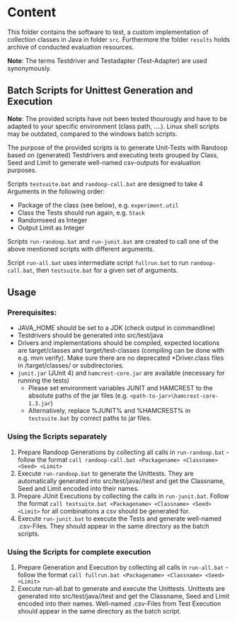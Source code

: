 # Content
This folder contains the software to test, a custom implementation of collection classes in Java in folder `src`.
Furthermore the folder `results` holds archive of conducted evaluation resources.

**Note**: The terms Testdriver and Testadapter (Test-Adapter) are used synonymously.

## Batch Scripts for Unittest Generation and Execution
**Note**: 
The provided scripts have not been tested thourougly and have to be adapted to your specific environment (class path, ....). Linux shell scripts may be outdated, compared to the windows batch scripts. 

The purpose of the provided scripts is to generate Unit-Tests with Randoop based on (generated) Testdrivers and executing tests grouped by Class, Seed and Limit to generate well-named csv-outputs for evaluation purposes.

Scripts `testsuite.bat` and `randoop-call.bat` are designed to take 4 Arguments in the following order:
* Package of the class (see below), e.g. `experiment.util`
* Class the Tests should run again, e.g. `Stack`
* Randomseed as Integer
* Output Limit as Integer

Scripts `run-randoop.bat` and `run-junit.bat` are created to call one of the above mentioned scripts with different arguments.

Script `run-all.bat` uses intermediate script `fullrun.bat` to run `randoop-call.bat`, then `testsuite.bat` for a given set of arguments.



## Usage
### Prerequisites:
* JAVA_HOME should be set to a JDK (check output in commandline)
* Testdrivers should be generated into src/test/java
* Drivers and implementations should be compiled, expected locations are target/classes and target/test-classes (compiling can be done with e.g. mvn verify). Make sure there are no deprecated *Driver.class files in /target/classes/ or subdirectories.
* `junit.jar` (JUnit 4) and `hamcrest-core.jar` are available (necessary for running the tests)
  - Please set environment variables JUNIT and HAMCREST  to the absolute paths of the jar files (e.g. `<path-to-jar>\hamcrest-core-1.3.jar`)
  - Alternatively, replace %JUNIT% and %HAMCREST% in `testsuite.bat` by correct paths to jar files.

### Using the Scripts separately
1. Prepare Randoop Generations by collecting all calls in `run-randoop.bat` - follow the format `call randoop-call.bat <Packagename> <Classname> <Seed> <Limit>`
2. Execute `run-randoop.bat` to generate the Unittests. They are automatically generated into src/test/java/<packagepath>/test and get the Classname, Seed and Limit encoded into their names.
3. Prepare JUnit Executions by collecting the calls in `run-junit.bat`. Follow the format `call testsuite.bat <Packagename> <Classname> <Seed> <Limit>` for all combinations a csv should be generated for.
4. Execute `run-junit.bat` to execute the Tests and generate well-named .csv-Files. They should appear in the same directory as the batch scripts.

### Using the Scripts for complete execution
1. Prepare Generation and Execution by collecting all calls in `run-all.bat` - follow the format `call fullrun.bat <Packagename> <Classname> <Seed> <Limit>`
2. Execute run-all.bat to generate and execute the Unittests. Unittests are generated into src/test/java/<packagepath>/test and get the Classname, Seed and Limit encoded into their names. Well-named .csv-Files from Test Execution should appear in the same directory as the batch script.